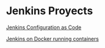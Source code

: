 # Jenkins Proyects

[Jenkins Configuration as Code](https://github.com/daniblondeau/jenkins/tree/main/jcasc)

[Jenkins on Docker running containers](https://github.com/daniblondeau/jenkins/tree/main/jdind)
